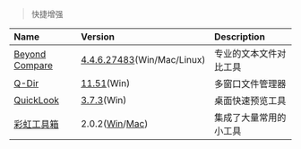 > 快捷增强

| Name                 | Version                               | Description            |
| :------------------- | :------------------------------------ | :--------------------- |
| [Beyond Compare][BC] | [4.4.6.27483][BC-Down](Win/Mac/Linux) | 专业的文本文件对比工具 |
| [Q-Dir][QD]          | [11.51][QD-Down](Win)                 | 多窗口文件管理器       |
| [QuickLook][QL]      | [3.7.3][QL-Down](Win)                 | 桌面快速预览工具       |
| [彩虹工具箱][RB]     | 2.0.2([Win][RB-Win]/[Mac][RB-Mac])    | 集成了大量常用的小工具 |

[BC]: https://www.beyondcomparepro.com/ '跳转主页'
[BC-Down]: https://www.beyondcomparepro.com/download '跳转下载页'
[QD]: https://www.softwareok.com/?seite=Freeware/Q-Dir '跳转主页'
[QD-Down]: https://www.softwareok.com/?Download=Q-Dir '跳转下载页'
[QL]: https://pooi.moe/QuickLook/ '跳转主页'
[QL-Down]: https://github.com/QL-Win/QuickLook/releases '跳转下载页'
[RB]: https://rainbowbyte.com/ '跳转主页'
[RB-Win]: https://rainbowbyte.lanzoux.com/iUGm2o76n3i '跳转下载页'
[RB-Mac]: https://rainbowbyte.lanzoux.com/iH1duo76qkd '跳转下载页'
